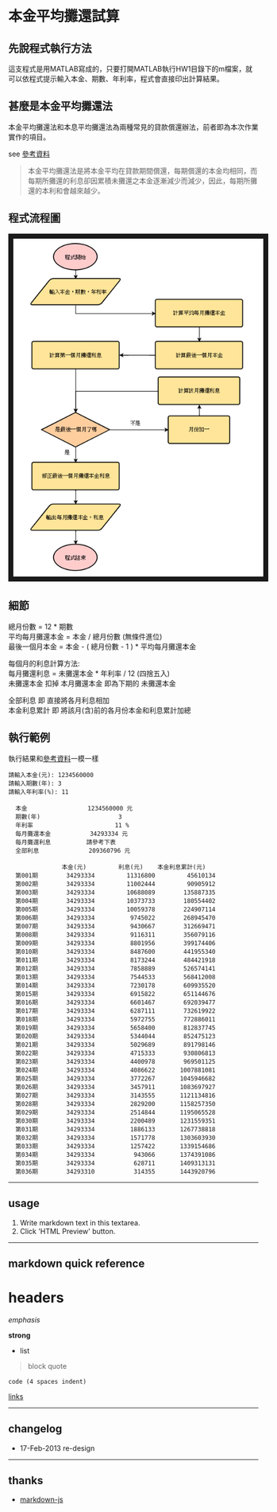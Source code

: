 # 本金平均攤還試算

## 先說程式執行方法

這支程式是用MATLAB寫成的，只要打開MATLAB執行HW1目錄下的m檔案，就可以依程式提示輸入本金、期數、年利率，程式會直接印出計算結果。

## 甚麼是本金平均攤還法

本金平均攤還法和本息平均攤還法為兩種常見的貸款償還辦法，前者即為本次作業實作的項目。

see [參考資料](https://ttc.scu.org.tw/memdca1.htm)

> 本金平均攤還法是將本金平均在貸款期間償還，每期償還的本金均相同，而每期所攤還的利息卻因累積未攤還之本金逐漸減少而減少，因此，每期所攤還的本利和會越來越少。

## 程式流程圖 

<img src="/HW1/flow.png" border="10" />

## 細節

總月份數 = 12 * 期數  
平均每月攤還本金 = 本金 / 總月份數 (無條件進位)  
最後一個月本金 = 本金 - ( 總月份數 - 1 ) * 平均每月攤還本金  

每個月的利息計算方法:  
每月攤還利息 = 未攤還本金 * 年利率 / 12  (四捨五入)  
未攤還本金 扣掉 本月攤還本金 即為下期的 未攤還本金  

全部利息 即 直接將各月利息相加  
本金利息累計 即 將該月(含)前的各月份本金和利息累計加總  

## 執行範例

執行結果和[參考資料](https://ttc.scu.org.tw/memdca1.htm)一模一樣

```
請輸入本金(元): 1234560000
請輸入期數(年): 3
請輸入年利率(%): 11

  本金                 1234560000 元
  期數(年)                      3
  年利率                       11 %
  每月攤還本金           34293334 元
  每月攤還利息          請參考下表
  全部利息              209360796 元

               本金(元)         利息(元)    本金利息累計(元)
  第001期        34293334         11316800         45610134
  第002期        34293334         11002444         90905912
  第003期        34293334         10688089        135887335
  第004期        34293334         10373733        180554402
  第005期        34293334         10059378        224907114
  第006期        34293334          9745022        268945470
  第007期        34293334          9430667        312669471
  第008期        34293334          9116311        356079116
  第009期        34293334          8801956        399174406
  第010期        34293334          8487600        441955340
  第011期        34293334          8173244        484421918
  第012期        34293334          7858889        526574141
  第013期        34293334          7544533        568412008
  第014期        34293334          7230178        609935520
  第015期        34293334          6915822        651144676
  第016期        34293334          6601467        692039477
  第017期        34293334          6287111        732619922
  第018期        34293334          5972755        772886011
  第019期        34293334          5658400        812837745
  第020期        34293334          5344044        852475123
  第021期        34293334          5029689        891798146
  第022期        34293334          4715333        930806813
  第023期        34293334          4400978        969501125
  第024期        34293334          4086622       1007881081
  第025期        34293334          3772267       1045946682
  第026期        34293334          3457911       1083697927
  第027期        34293334          3143555       1121134816
  第028期        34293334          2829200       1158257350
  第029期        34293334          2514844       1195065528
  第030期        34293334          2200489       1231559351
  第031期        34293334          1886133       1267738818
  第032期        34293334          1571778       1303603930
  第033期        34293334          1257422       1339154686
  第034期        34293334           943066       1374391086
  第035期        34293334           628711       1409313131
  第036期        34293310           314355       1443920796

```
----
## usage
1. Write markdown text in this textarea.
2. Click 'HTML Preview' button.

----
## markdown quick reference
# headers

*emphasis*

**strong**

* list

>block quote

    code (4 spaces indent)
[links](https://wikipedia.org)

----
## changelog
* 17-Feb-2013 re-design

----
## thanks
* [markdown-js](https://github.com/evilstreak/markdown-js)
